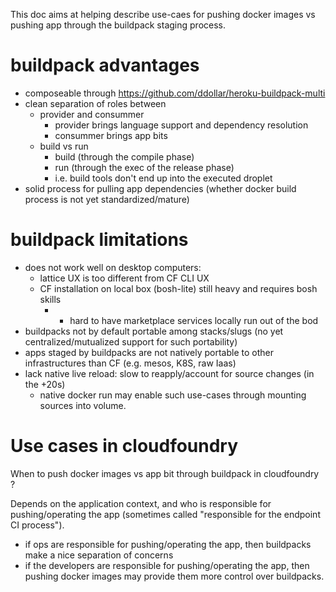 This doc aims at helping describe use-caes for pushing docker images vs pushing app through the buildpack staging process.

# buildpack advantages

* composeable through https://github.com/ddollar/heroku-buildpack-multi
* clean separation of roles between
   * provider and consummer
      * provider brings language support and dependency resolution
      * consummer brings app bits
   * build vs run
      * build (through the compile phase)
      * run (through the exec of the release phase)
      * i.e. build tools don't end up into the executed droplet
* solid process for pulling app dependencies (whether docker build process is not yet standardized/mature)
      
# buildpack limitations

* does not work well on desktop computers:
   * lattice UX is too different from CF CLI UX
   * CF installation on local box (bosh-lite) still heavy and requires bosh skills
      * + hard to have marketplace services locally run out of the bod
* buildpacks not by default portable among stacks/slugs (no yet centralized/mutualized support for such portability)
* apps staged by buildpacks are not natively portable to other infrastructures than CF (e.g. mesos, K8S, raw Iaas)
* lack native live reload: slow to reapply/account for source changes (in the +20s)
   * native docker run may enable such use-cases through mounting sources into volume.

# Use cases in cloudfoundry 

When to push docker images vs app bit through buildpack in cloudfoundry ?

Depends on the application context, and who is responsible for pushing/operating the app (sometimes called "responsible for the endpoint CI process").
* if ops are responsible for pushing/operating the app, then buildpacks make a nice separation of concerns
* if the developers are responsible for pushing/operating the app, then pushing docker images may provide them more control over buildpacks.
